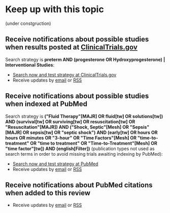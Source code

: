 Keep up with this topic
=========================

(under constgruction)

Receive notifications about possible studies when results posted at [ClinicalTrials.gov](http://clinicaltrials.gov)
-------------------------
Search strategy is **preterm AND (progesterone OR Hydroxyprogesterone) | Interventional Studies**:

* [Search now and test strategy at ClinicalTrials.gov](https://clinicaltrials.gov/ct2/results?term=preterm+AND+%28progesterone+OR+Hydroxyprogesterone%29&type=Intr&rslt=&recr=&age_v=&gndr=&cond=&intr=&titles=&outc=&spons=&lead=&id=&state1=&cntry1=&state2=&cntry2=&state3=&cntry3=&locn=&rcv_s=&rcv_e=&lup_s=&lup_e=)
* Receive updates by [email](https://feedburner.google.com/fb/a/mailverify?uri=ClinicaltrialsgovPretermBirth&amp;loc=en_US) or [RSS](http://feeds.feedburner.com/ClinicaltrialsgovPretermBirth?format=xml)

Receive notifications about possible studies when indexed at PubMed
-------------------------
Search strategy is **("Fluid Therapy"[MAJR] OR fluid[tw] OR solutions[tw]) AND (survival[tw] OR surviving[tw] OR resuscitation[tw] OR "Resuscitation"[MAJR]) AND ("Shock, Septic"[Mesh] OR "Sepsis"[MAJR] OR sepsis[tw] OR "septic shock") AND (early[tw] OR hours OR hours OR minutes OR "3-hour" OR "Time Factors"[Mesh] OR "time-to-treatment" OR "time to treatment" OR "Time-to-Treatment"[Mesh] OR "time factor"[tw]) AND (english[Filter])** (publication types not used as search terms in order to avoid missing trials awaiting indexing by PubMed):

* [Search now and test strategy at PubMed](https://pubmed.ncbi.nlm.nih.gov/?term=%28%22Fluid+Therapy%22%5BMAJR%5D+OR+fluid%5Btw%5D+OR+solutions%5Btw%5D%29+AND+%28survival%5Btw%5D+OR+surviving%5Btw%5D+OR+resuscitation%5Btw%5D+OR+%22Resuscitation%22%5BMAJR%5D%29+AND+%28%22Shock%2C+Septic%22%5BMesh%5D+OR+%22Sepsis%22%5BMAJR%5D+OR+sepsis%5Btw%5D+OR+%22septic+shock%22%29+AND+%28early%5Btw%5D+OR+hours+OR+hours+OR+minutes+OR+%223-hour%22+OR+%22Time+Factors%22%5BMesh%5D+OR+%22time-to-treatment%22+OR+%22time+to+treatment%22+OR+%22Time-to-Treatment%22%5BMesh%5D+OR+%22time+factor%22%5Btw%5D%29+AND+%28english%5BFilter%5D%29&sort=pubdate&size=200)
* Receive updates by [email](https://feedburner.google.com/fb/a/mailverify?uri=PubmedPretermBirth&loc=en_US) or [RSS](http://feeds.feedburner.com/PubmedPretermBirth)

Receive notifications about PubMed citations when added to this review
-------------------------
* Receive updates by [email](https://feedburner.google.com/fb/a/mailverify?uri=OpenmetaanalysisPretermBirth&amp;loc=en_US) or [RSS](http://feeds.feedburner.com/OpenmetaanalysisPretermBirth)
